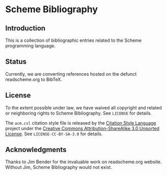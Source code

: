 # Scheme Bibliography

## Introduction

This is a collection of bibliographic entries related to the Scheme programming
language.

## Status

Currently, we are converting references hosted on the defunct readscheme.org to
BibTeX.

## License

To the extent possible under law, we have waived all copyright and related or
neighboring rights to Scheme Bibliography. See `LICENSE` for details.

The `acm.csl` citation style file is released by the
[Citation Style Language](https://citationstyles.org/) project under the
[Creative Commons Attribution-ShareAlike 3.0 Unported License](http://creativecommons.org/licenses/by-sa/3.0/).
See `LICENSE-CC-BY-SA-3.0` for details.

## Acknowledgments

Thanks to Jim Bender for the invaluable work on readscheme.org website.
Without Jim, Scheme Bibliography would not exist.
